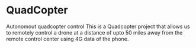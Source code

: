 QuadCopter
==========

Autonomout quadcopter control
This is a Quadcopter project that allows us to remotely control
a drone at a distance of upto 50 miles away from the remote control center using 4G data of the phone.
